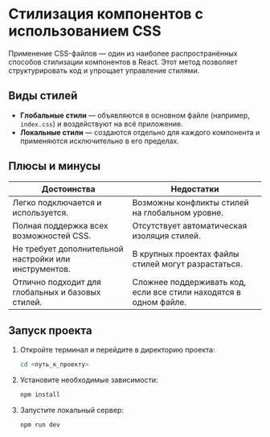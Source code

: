 # Стилизация компонентов с использованием CSS

Применение CSS-файлов — один из наиболее распространённых способов стилизации компонентов в React. Этот метод позволяет структурировать код и упрощает управление стилями.

## Виды стилей

- **Глобальные стили** — объявляются в основном файле (например, `index.css`) и воздействуют на всё приложение.  
- **Локальные стили** — создаются отдельно для каждого компонента и применяются исключительно в его пределах.

## Плюсы и минусы

| Достоинства | Недостатки |
|-------------|-----------|
| Легко подключается и используется. | Возможны конфликты стилей на глобальном уровне. |
| Полная поддержка всех возможностей CSS. | Отсутствует автоматическая изоляция стилей. |
| Не требует дополнительной настройки или инструментов. | В крупных проектах файлы стилей могут разрастаться. |
| Отлично подходит для глобальных и базовых стилей. | Сложнее поддерживать код, если все стили находятся в одном файле. |

## Запуск проекта

1. Откройте терминал и перейдите в директорию проекта:

   ```sh
   cd <путь_к_проекту>
   ```

2. Установите необходимые зависимости:

   ```sh
   npm install
   ```

3. Запустите локальный сервер:

   ```sh
   npm run dev
   ```
